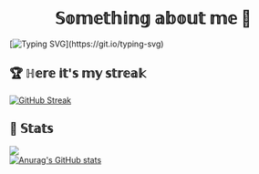 <h1 align="center">𝕊𝕠𝕞𝕖𝕥𝕙𝕚𝕟𝕘 𝕒𝕓𝕠𝕦𝕥 𝕞𝕖 🚬 </h1>  

[![Typing SVG](https://readme-typing-svg.demolab.com/?font=Fira+Code&size=25&duration=5000&pause=300&width=600&height=100&lines=Hi+there,+I'am+Roman!;19+years+old.;Computer+science+student.;Hope+I'll+become+backend+developer!)](https://git.io/typing-svg)  

## 🏆 ℍ𝕖𝕣𝕖 𝕚𝕥'𝕤 𝕞𝕪 𝕤𝕥𝕣𝕖𝕒𝕜
[![GitHub Streak](https://github-readme-streak-stats.herokuapp.com/?user=dcct0r)](https://git.io/streak-stats)

## 🦀 𝕊𝕥𝕒𝕥𝕤
![](https://komarev.com/ghpvc/?username=dcct0r&color=red)   
[![Anurag's GitHub stats](https://github-readme-stats.vercel.app/api?username=dcct0r)](https://github.com/anuraghazra/github-readme-stats)
